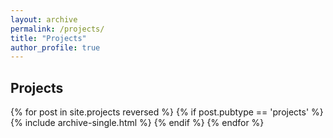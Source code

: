 ```yaml
---
layout: archive
permalink: /projects/
title: "Projects"
author_profile: true
---
```


<h2>Projects</h2>
  {% for post in site.projects reversed %} 
    {% if post.pubtype == 'projects' %} 
      {% include archive-single.html %} 
    {% endif %}
  {% endfor %}
